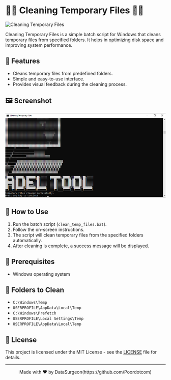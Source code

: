 #               📂🧹  Cleaning Temporary Files  🧹📂

![Cleaning Temporary Files](https://www.shutterstock.com/image-vector/data-cleansing-people-cleaning-folder-600nw-1494628892.jpg)

Cleaning Temporary Files is a simple batch script for Windows that cleans temporary files from specified folders. It helps in optimizing disk space and improving system performance.

## 🚀 Features

- Cleans temporary files from predefined folders.
- Simple and easy-to-use interface.
- Provides visual feedback during the cleaning process.

## 🖼️ Screenshot

 ![Screenshot](https://raw.githubusercontent.com/Poordotcom/TempCLeaner/main/assets/Screen.png)



## 📝 How to Use

1. Run the batch script (`clean_temp_files.bat`).
2. Follow the on-screen instructions.
3. The script will clean temporary files from the specified folders automatically.
4. After cleaning is complete, a success message will be displayed.

## 🧹 Prerequisites

- Windows operating system

## 📂 Folders to Clean

- `C:\Windows\Temp`
- `USERPROFILE\AppData\Local\Temp`
- `C:\Windows\Prefetch`
- `USERPROFILE\Local Settings\Temp`
- `USERPROFILE\AppData\Local\Temp`


## 📄 License

This project is licensed under the MIT License - see the [LICENSE](LICENSE) file for details.

---

<p align="center">
  Made with ❤️ by DataSurgeon(https://github.com/Poordotcom)
</p>
